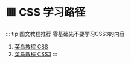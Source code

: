 # 🟥 CSS 学习路径

::: tip 图文教程推荐
零基础先不要学习CSS3的内容

1. [菜鸟教程 CSS](https://www.runoob.com/css/css-tutorial.html)
2. [菜鸟教程 CSS3](https://www.runoob.com/css3/css3-tutorial.html)
::: 
